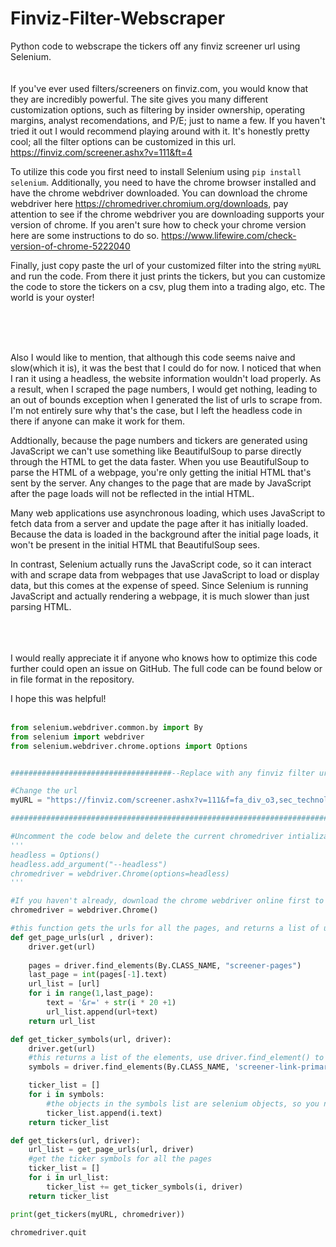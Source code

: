 # Finviz-Filter-Webscraper
Python code to webscrape the tickers off any finviz screener url using Selenium.
<br>
<br>
<br>
If you've ever used filters/screeners on finviz.com, you would know that they are incredibly powerful. The site gives you many different customization options, such as filtering by insider ownership, operating margins, analyst recomendations, and P/E; just to name a few. If you haven't tried it out I would recommend playing around with it. It's honestly pretty cool; all the filter options can be customized in this url.
https://finviz.com/screener.ashx?v=111&ft=4


To utilize this code you first need to install Selenium using ```pip install selenium```. Additionally, you need to have the chrome browser installed and have the chrome webdriver downloaded. You can download the chrome webdriver here https://chromedriver.chromium.org/downloads, pay attention to see if the chrome webdriver you are downloading supports your version of chrome. If you aren't sure how to check your chrome version here are some instructions to do so. https://www.lifewire.com/check-version-of-chrome-5222040

Finally, just copy paste the url of your customized filter into the string ```myURL``` and run the code. From there it just prints the tickers, but you can customize the code to store the tickers on a csv, plug them into a trading algo, etc. The world is your oyster!

<br>
<br>
<br>

Also I would like to mention, that although this code seems naive and slow(which it is), it was the best that I could do for now. I noticed that when I ran it using a headless, the website information wouldn't load properly. As a result, when I scraped the page numbers, I would get nothing, leading to an out of bounds exception when I generated the list of urls to scrape from. I'm not entirely sure why that's the case, but I left the headless code in there if anyone can make it work for them.

Addtionally, because the page numbers and tickers are generated using JavaScript we can't use something like BeautifulSoup to parse directly through the HTML to get the data faster. When you use BeautifulSoup to parse the HTML of a webpage, you're only getting the initial HTML that's sent by the server. Any changes to the page that are made by JavaScript after the page loads will not be reflected in the intial HTML.

Many web applications use asynchronous loading, which uses JavaScript to fetch data from a server and update the page after it has initially loaded. Because the data is loaded in the background after the initial page loads, it won't be present in the initial HTML that BeautifulSoup sees.

In contrast, Selenium actually runs the JavaScript code, so it can interact with and scrape data from webpages that use JavaScript to load or display data, but this comes at the expense of speed. Since Selenium is running JavaScript and actually rendering a webpage, it is much slower than just parsing HTML.

<br>
<br>
<br>
I would really appreciate it if anyone who knows how to optimize this code further could open an issue on GitHub.
The full code can be found below or in file format in the repository. 

I hope this was helpful!
<br>
<br>

```python
from selenium.webdriver.common.by import By
from selenium import webdriver
from selenium.webdriver.chrome.options import Options


####################################--Replace with any finviz filter url--######################################

#Change the url
myURL = "https://finviz.com/screener.ashx?v=111&f=fa_div_o3,sec_technology"

################################################################################################################

#Uncomment the code below and delete the current chromedriver intialization(line 21) if you'd like to try it headless
'''
headless = Options()
headless.add_argument("--headless")
chromedriver = webdriver.Chrome(options=headless)
'''

#If you haven't already, download the chrome webdriver online first to use webdriver.Chrome()
chromedriver = webdriver.Chrome()

#this function gets the urls for all the pages, and returns a list of urls
def get_page_urls(url , driver):
    driver.get(url)
    
    pages = driver.find_elements(By.CLASS_NAME, "screener-pages")
    last_page = int(pages[-1].text)
    url_list = [url]
    for i in range(1,last_page):
        text = '&r=' + str(i * 20 +1)
        url_list.append(url+text)
    return url_list

def get_ticker_symbols(url, driver):
    driver.get(url)
    #this returns a list of the elements, use driver.find_element() to get just the first element
    symbols = driver.find_elements(By.CLASS_NAME, 'screener-link-primary')

    ticker_list = []
    for i in symbols:
        #the objects in the symbols list are selenium objects, so you need to use the .text function to convert to string
        ticker_list.append(i.text)
    return ticker_list

def get_tickers(url, driver):
    url_list = get_page_urls(url, driver)
    #get the ticker symbols for all the pages
    ticker_list = []
    for i in url_list:
        ticker_list += get_ticker_symbols(i, driver)
    return ticker_list

print(get_tickers(myURL, chromedriver))

chromedriver.quit

```
